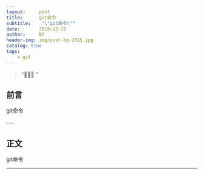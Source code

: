 ```yaml
---
layout:     post
title:      git命令
subtitle:    "\"git命令\""
date:       2018-12-15
author:     BY
header-img: img/post-bg-2015.jpg
catalog: true
tags:
    - git
---
```


> “🙉🙉🙉 ”


## 前言

git命令 


<p id = "build"></p>
---

## 正文

git命令


---



